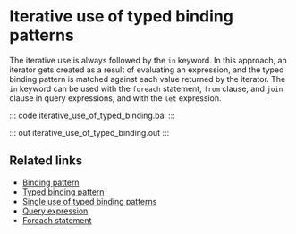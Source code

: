 # Iterative use of typed binding patterns

The iterative use is always followed by the `in` keyword. In this approach, an iterator gets created as a result of evaluating an expression, and the typed binding pattern is matched against each value returned by the iterator. The `in` keyword can be used with the `foreach` statement, `from` clause, and `join` clause in query expressions, and with the `let` expression.

::: code iterative_use_of_typed_binding.bal :::

::: out iterative_use_of_typed_binding.out :::

## Related links
- [Binding pattern](/learn/by-example/binding-patterns/)
- [Typed binding pattern](/learn/by-example/typed-binding-pattern/)
- [Single use of typed binding patterns](/learn/by-example/single-use-of-typed-binding/)
- [Query expression](/learn/by-example/query-expressions/)
- [Foreach statement](/learn/by-example/foreach-statement/)

